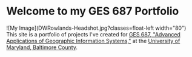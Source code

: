 # Welcome to my GES 687 Portfolio

![My Image](DWRowlands-Headshot.jpg?classes=float-left width="80")
This site is a portfolio of projects I've created for [GES 687, "Advanced Applications of Geographic Information Systems,"](http://catalog.umbc.edu/preview_course_nopop.php?catoid=17&coid=51285) at the [University of Maryland, Baltimore County](https://www.umbc.edu).
